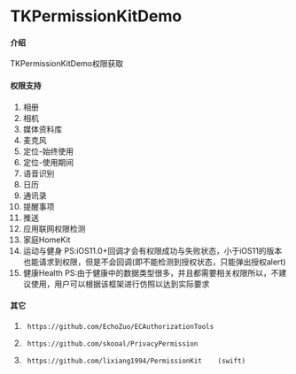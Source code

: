 # TKPermissionKitDemo

#### 介绍
TKPermissionKitDemo权限获取

#### 权限支持
1. 相册
2. 相机
3. 媒体资料库
4. 麦克风
5. 定位-始终使用
6. 定位-使用期间
7. 语音识别
8. 日历
9. 通讯录
10. 提醒事项
11. 推送
12. 应用联网权限检测
13. 家庭HomeKit
14. 运动与健身   PS:iOS11.0+回调才会有权限成功与失败状态，小于iOS11的版本也能请求到权限，但是不会回调(即不能检测到授权状态，只能弹出授权alert)
15. 健康Health    PS:由于健康中的数据类型很多，并且都需要相关权限所以，不建议使用，用户可以根据该框架进行仿照以达到实际要求


#### 其它
1.      https://github.com/EchoZuo/ECAuthorizationTools
2.      https://github.com/skooal/PrivacyPermission
3.      https://github.com/lixiang1994/PermissionKit    (swift)

